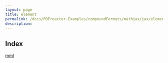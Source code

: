 ```yaml
---
layout: page
title: element
permalink: /docs/PDFreactor-Examples/compoundFormats/mathjax/jax/element/
description: 
---
```


## Index
<div class="boxes">
                            <a href="/compare.html2pdf.tools/docs/PDFreactor-Examples/compoundFormats/mathjax/jax/element/mml/">
                                mml
                            </a>
</div>


